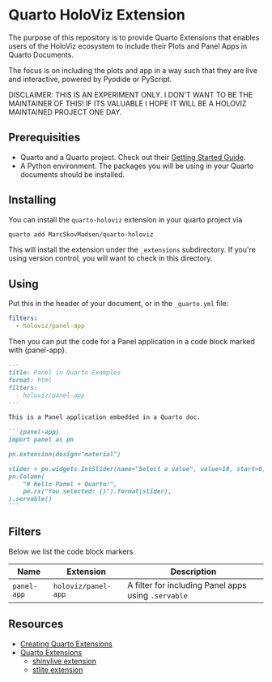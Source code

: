# Quarto HoloViz Extension

The purpose of this repository is to provide Quarto Extensions that enables users of the HoloViz
ecosystem to include their Plots and Panel Apps in Quarto Documents.

The focus is on including the plots and app in a way such that they are live and interactive,
powered by Pyodide or PyScript.

DISCLAIMER: THIS IS AN EXPERIMENT ONLY. I DON'T WANT TO BE THE MAINTAINER OF THIS! IF ITS VALUABLE
I HOPE IT WILL BE A HOLOVIZ MAINTAINED PROJECT ONE DAY.

## Prerequisities

- Quarto and a Quarto project. Check out their [Getting Started Guide](https://quarto.org/docs/get-started/).
- A Python environment. The packages you will be using in your Quarto documents should be installed.

## Installing

You can install the `quarto-holoviz` extension in your quarto project via

```bash
quarto add MarcSkovMadsen/quarto-holoviz
```

This will install the extension under the `_extensions` subdirectory. If you're using version control, you will want to check in this directory.

## Using

Put this in the header of your document, or in the `_quarto.yml` file:

```yaml
filters:
  - holoviz/panel-app
```

Then you can put the code for a Panel application in a code block marked with {panel-app}.

````markdown
---
title: Panel in Quarto Examples
format: html
filters:
  - holoviz/panel-app
---

This is a Panel application embedded in a Quarto doc.

```{panel-app}
import panel as pn

pn.extension(design="material")

slider = pn.widgets.IntSlider(name="Select a value", value=10, start=0, end=100)
pn.Column(
    "# Hello Panel + Quarto!",
    pn.rx("You selected: {}").format(slider),
).servable()
```
````

## Filters

Below we list the code block markers

| Name | Extension | Description |
| - | - | - | 
| `panel-app` | `holoviz/panel-app` | A filter for including Panel apps using `.servable` |

## Resources

- [Creating Quarto Extensions](https://quarto.org/docs/extensions/creating.html)
- [Quarto Extensions](https://quarto.org/docs/extensions/listing-filters.html)
  - [shinylive extension](https://github.com/quarto-ext/shinylive)
  - [stlite extension](https://github.com/whitphx/quarto-stlite)
